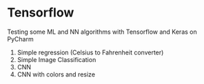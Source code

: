 # Tensorflow

Testing some ML and NN algorithms with Tensorflow and Keras on PyCharm
1. Simple regression (Celsius to Fahrenheit converter)
2. Simple Image Classification
3. CNN
4. CNN with colors and resize